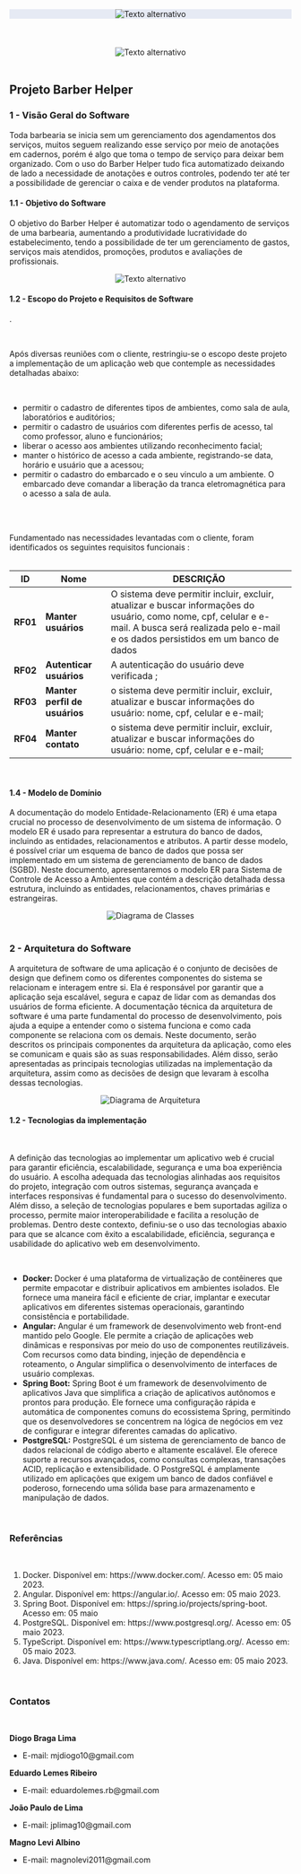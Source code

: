 <div align="center" style="background-color: #e6eaf4;">
    <img src="docs/Imagens/logo-faculdade-300.png" 
         alt="Texto alternativo" 
         title="Barber Helper"/>
</div>
<br>
<br>
<br>
<div align="center">
    <img src="docs/Logo/LogoEliasBarber_Prancheta.png" alt="Texto alternativo" />
</div>
<br>
<h2> Projeto Barber Helper </h2>
<h3> 1 - Visão Geral do Software </h3>

<p>
Toda barbearia se inicia sem um gerenciamento dos agendamentos dos serviços, muitos seguem realizando esse serviço por meio de anotações em cadernos, porém é algo que toma o tempo de serviço para deixar bem organizado. Com o uso do Barber Helper tudo fica automatizado deixando de lado a necessidade de anotações e outros controles, podendo ter até ter a possibilidade de gerenciar o caixa e de vender produtos na plataforma.
</p>

<h4> 1.1 - Objetivo do Software </h4>

<p>
   O objetivo do Barber Helper é automatizar todo o agendamento de serviços de uma barbearia, aumentando a produtividade lucratividade do estabelecimento, tendo a possibilidade de ter um gerenciamento de gastos, serviços mais atendidos, promoções, produtos e avaliações de profissionais.
</p>
<div align="center">
    <img src="imagens/sgambiente.png" alt="Texto alternativo" />
</div>

<h4> 1.2 - Escopo do Projeto e Requisitos de Software </h4>
<p>.</p>
<br>
<p>
Após diversas reuniões com o cliente, restringiu-se o escopo deste projeto a implementação de um aplicação web que contemple as necessidades detalhadas abaixo:
</p>
<br>
<ul>
<li> permitir o cadastro de diferentes tipos de ambientes, como sala de aula, laboratórios e  auditórios;
</li>
<li>
permitir o cadastro de usuários com diferentes perfis de acesso, tal como professor, aluno e funcionários;
</li>
<li>
liberar o acesso aos ambientes utilizando  reconhecimento facial;
</li>
<li>
manter o histórico de acesso a cada ambiente, registrando-se data, horário e usuário que a acessou;
</li>
<li>
permitir o cadastro do embarcado e o seu vinculo a um ambiente. O embarcado deve  comandar a liberação da tranca eletromagnética para o acesso a sala de aula.
</li>

</ul>
<br>
<br>
<p> Fundamentado nas necessidades levantadas com o cliente, foram identificados os seguintes requisitos funcionais :
<br>
<br>
<div align="center">
<table>
    <thead>
    <tr>
        <th>ID</>
        <th> Nome </th>
        <th>DESCRIÇÃO</>
    </tr>
    </thead>
    <tbody>
        <tr>
            <td><b>RF01</b></td>
            <td><b>Manter usuários</b></td>
            <td>O sistema deve permitir incluir, excluir, atualizar e buscar informações do usuário, como nome, cpf, celular e e-mail. A busca será realizada pelo e-mail e os dados persistidos em um banco de dados</td>
        </tr>
        <tr>
            <td><b>RF02</b></td>
            <td><b>Autenticar usuários</b></td>
            <td>A autenticação do usuário deve verificada ;</td>
        </tr>
        <tr>
            <td><b>RF03</b></td>
            <td><b>Manter perfil de usuários</b></td>
            <td>o sistema deve permitir incluir, excluir, atualizar e buscar informações do usuário: nome, cpf, celular e e-mail;</td>
        </tr>
        <tr>
            <td><b>RF04</b></td>
            <td><b>Manter contato</b></td>
            <td>o sistema deve permitir incluir, excluir, atualizar e buscar informações do usuário: nome, cpf, celular e e-mail;</td>
        </tr>
    </tbody>
</table>
</div>
<br>
<h4> 1.4 - Modelo de Domínio </h2>
<p>A documentação do modelo Entidade-Relacionamento (ER) é uma etapa crucial no processo de desenvolvimento de um sistema de informação. O modelo ER é usado para representar a estrutura do banco de dados, incluindo as entidades, relacionamentos e atributos. A partir desse modelo, é possível criar um esquema de banco de dados que possa ser implementado em um sistema de gerenciamento de banco de dados (SGBD). Neste documento, apresentaremos o modelo ER para Sistema de Controle de Acesso a Ambientes que contém a descrição detalhada dessa estrutura, incluindo as entidades, relacionamentos, chaves primárias e estrangeiras.</p>
<div align="center">
    <img src="docs/Imagens/DiagramaDeClasse.png" alt="Diagrama de Classes" />
</div>
<br>
<h3> 2 - Arquitetura do Software </h2>
<p> A arquitetura de software de uma aplicação é o conjunto de decisões de design que definem como os diferentes componentes do sistema se relacionam e interagem entre si. Ela é responsável por garantir que a aplicação seja escalável, segura e capaz de lidar com as demandas dos usuários de forma eficiente. A documentação técnica da arquitetura de software é uma parte fundamental do processo de desenvolvimento, pois ajuda a equipe a entender como o sistema funciona e como cada componente se relaciona com os demais. Neste documento, serão descritos os principais componentes da arquitetura da aplicação, como eles se comunicam e quais são as suas responsabilidades. Além disso, serão apresentadas as principais tecnologias utilizadas na implementação da arquitetura, assim como as decisões de design que levaram à escolha dessas tecnologias.</p>

<div align="center">
    <img src="docs/Imagens/DiagramaArquitetura.png" alt="Diagrama de Arquitetura" />
</div>
<h4> 1.2 - Tecnologias da implementação </h2>
<br>
<p>A definição das tecnologias ao implementar um aplicativo web é crucial para garantir eficiência, escalabilidade, segurança e uma boa experiência do usuário. A escolha adequada das tecnologias alinhadas aos requisitos do projeto, integração com outros sistemas, segurança avançada e interfaces responsivas é fundamental para o sucesso do desenvolvimento. Além disso, a seleção de tecnologias populares e bem suportadas agiliza o processo, permite maior interoperabilidade e facilita a resolução de problemas. Dentro deste contexto, definiu-se o uso das tecnologias abaxio para que se alcance com êxito a escalabilidade, eficiência, segurança e usabilidade do aplicativo web em desenvolvimento.</p>
<br>
<ul>
<li><b>Docker: </b>Docker é uma plataforma de virtualização de contêineres que permite empacotar e distribuir aplicativos em ambientes isolados. Ele fornece uma maneira fácil e eficiente de criar, implantar e executar aplicativos em diferentes sistemas operacionais, garantindo consistência e portabilidade.</li>
<li><b>Angular:</b> Angular é um framework de desenvolvimento web front-end mantido pelo Google. Ele permite a criação de aplicações web dinâmicas e responsivas por meio do uso de componentes reutilizáveis. Com recursos como data binding, injeção de dependência e roteamento, o Angular simplifica o desenvolvimento de interfaces de usuário complexas.
</li>
<li><b>Spring Boot:</b> Spring Boot é um framework de desenvolvimento de aplicativos Java que simplifica a criação de aplicativos autônomos e prontos para produção. Ele fornece uma configuração rápida e automática de componentes comuns do ecossistema Spring, permitindo que os desenvolvedores se concentrem na lógica de negócios em vez de configurar e integrar diferentes camadas do aplicativo.</li>
<li><b>PostgreSQL:</b> PostgreSQL é um sistema de gerenciamento de banco de dados relacional de código aberto e altamente escalável. Ele oferece suporte a recursos avançados, como consultas complexas, transações ACID, replicação e extensibilidade. O PostgreSQL é amplamente utilizado em aplicações que exigem um banco de dados confiável e poderoso, fornecendo uma sólida base para armazenamento e manipulação de dados.</li>
</ul>
<br>
<h3> Referências </h3>
<br>
<ol>
<li>Docker. Disponível em: https://www.docker.com/. Acesso em: 05 maio 2023.</li>
<li>Angular. Disponível em: https://angular.io/. Acesso em: 05 maio 2023.</li>
<li>Spring Boot. Disponível em: https://spring.io/projects/spring-boot. Acesso em: 05 maio </li>
<li>PostgreSQL. Disponível em: https://www.postgresql.org/. Acesso em: 05 maio 2023.</li>
<li>TypeScript. Disponível em: https://www.typescriptlang.org/. Acesso em: 05 maio 2023.</li>
<li>Java. Disponível em: https://www.java.com/. Acesso em: 05 maio 2023.</li>
</ol>
<br>
<h3> Contatos </h3>
<br>
<p><b>Diogo Braga Lima</b></p>
<ul>
<li>E-mail: mjdiogo10@gmail.com</li>
</ul>
<p><b>Eduardo Lemes Ribeiro</b></p>
<ul>
<li>E-mail: eduardolemes.rb@gmail.com</li>
</ul>
<p><b>João Paulo de Lima</b></p>
<ul>
<li>E-mail: jplimag10@gmail.com</li>
</ul>
<p><b>Magno Levi Albino</b></p>
<ul>
<li>E-mail: magnolevi2011@gmail.com</li>
</ul>
